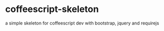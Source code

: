 coffeescript-skeleton
=====================

a simple skeleton for coffeescript dev with bootstrap, jquery and requirejs
